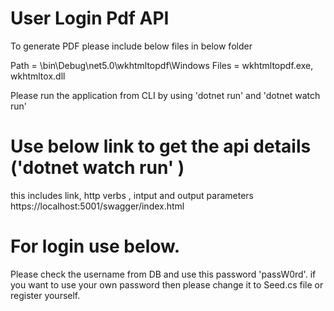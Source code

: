 # User Login Pdf API

To generate PDF please include below files in below folder

 
 Path = \bin\Debug\net5.0\wkhtmltopdf\Windows
 Files = wkhtmltopdf.exe, wkhtmltox.dll
 
 Please run the application from CLI by using 'dotnet run' and 'dotnet watch run' 
 
# Use below link to get the api details ('dotnet watch run' )
this includes link, http verbs , intput and output parameters 
 https://localhost:5001/swagger/index.html
 
 # For login use below.
 
 Please check the username from DB and use this password 'passW0rd'.
 if you want to use your own password then please change it to Seed.cs file or register yourself.
